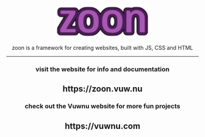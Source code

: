 <p align="center">
<img src="zoon_logo.png" width="250">
</p>
<p align="center">zoon is a framework for creating websites, built with JS, CSS and HTML</p>

***

<h3 align="center">visit the website for info and documentation</h2>
<h2 align="center">https://zoon.vuw.nu</h2>
<h3 align="center">check out the Vuwnu website for more fun projects</h2>
<h2 align="center">https://vuwnu.com</h2>
